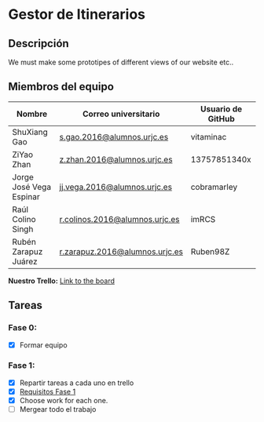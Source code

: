 # Gestor de Itinerarios

## Descripción
We must make some prototipes of different views of our website etc..

## Miembros del equipo

Nombre | Correo universitario | Usuario de GitHub
------------ | ------------------------- | -------------
ShuXiang Gao | s.gao.2016@alumnos.urjc.es | vitaminac
ZiYao Zhan | z.zhan.2016@alumnos.urjc.es | 13757851340x
Jorge José Vega Espinar | jj.vega.2016@alumnos.urjc.es | cobramarley
Raúl Colino Singh | r.colinos.2016@alumnos.urjc.es | imRCS
Rubén Zarapuz Juárez | r.zarapuz.2016@alumnos.urjc.es | Ruben98Z



**Nuestro Trello:** [Link to the board](https://trello.com/invite/b/CFMjhg2A/1ff5190ce7e6a0f923e44a404e82d269/daw-g8)

## Tareas
### Fase 0:
- [x] Formar equipo


### Fase 1:
- [x] Repartir tareas a cada uno en trello
- [x] [Requisitos Fase 1](https://docs.google.com/document/d/1cW3UCiqWrq4Fk3JF0MOUjiyEdfOuw9rs257IqyN8ILs/edit?usp=sharing)
- [x] Choose work for each one.
- [ ] Mergear todo el trabajo
